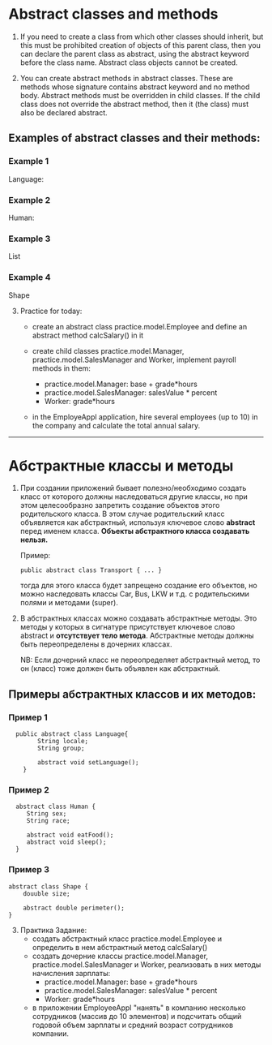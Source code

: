 # Abstract classes and methods

1. If you need to create a class from which other classes should inherit, but this must be prohibited
   creation of objects of this parent class, then you can declare the parent class as abstract,
   using the abstract keyword before the class name. Abstract class objects cannot be created.

2. You can create abstract methods in abstract classes. These are methods whose signature contains
   abstract keyword and no method body. Abstract methods must be overridden in child classes.
   If the child class does not override the abstract method, then it (the class) must also be declared abstract.

## Examples of abstract classes and their methods:

### Example 1
Language:


### Example 2

Human:


### Example 3

List


### Example 4

Shape


3. Practice for today:
    - create an abstract class practice.model.Employee and define an abstract method calcSalary() in it

    - create child classes practice.model.Manager, practice.model.SalesManager and Worker, implement payroll methods in them:
        - practice.model.Manager: base + grade*hours
        - practice.model.SalesManager: salesValue * percent
        - Worker: grade*hours

    - in the EmployeAppl application, hire several employees (up to 10) in the company and calculate the total annual salary.

_________________________________________________________

# Абстрактные классы и методы

1. При создании приложений бывает полезно/необходимо создать класс от которого должны наследоваться другие классы, 
   но при этом целесообразно запретить создание объектов этого родительского класса.
   В этом случае родительский класс объявляется как абстрактный,
   используя ключевое слово **abstract** перед именем класса. 
   **Объекты абстрактного класса создавать нельзя.**

   Пример:
   
      `public abstract class Transport { ... }`

   тогда для этого класса будет запрещено создание его объектов, но можно наследовать классы Car, Bus, LKW и т.д.
   с родительскими полями и методами (super).

2. В абстрактных классах можно создавать абстрактные методы. Это методы у которых в сигнатуре присутствует
   ключевое слово abstract и **отсутствует тело метода**. Абстрактные методы должны быть переопределены 
   в дочерних классах. 
   
   NB: Если дочерний класс не переопределяет абстрактный метод, то он (класс) 
   тоже должен быть объявлен как абстрактный.

## Примеры абстрактных классов и их методов:

### Пример 1
      public abstract class Language{
            String locale;
            String group;
      
            abstract void setLanguage();
        }

### Пример 2
      abstract class Human {
         String sex;
         String race;

         abstract void eatFood();
         abstract void sleep();
      }

### Пример 3 
    abstract class Shape {
        douuble size;

        abstract double perimeter();
    }

3. Практика
Задание:
    - создать абстрактный класс practice.model.Employee и определить в нем абстрактный метод calcSalary()
    - создать дочерние классы practice.model.Manager, practice.model.SalesManager и  Worker, реализовать в них методы начисления зарплаты:
        - practice.model.Manager: base + grade*hours
        - practice.model.SalesManager: salesValue * percent
        - Worker: grade*hours
    - в приложении EmployeeAppl "нанять" в компанию несколько сотрудников (массив до 10 элементов) и 
      подсчитать общий годовой объем зарплаты и средний возраст сотрудников компании.